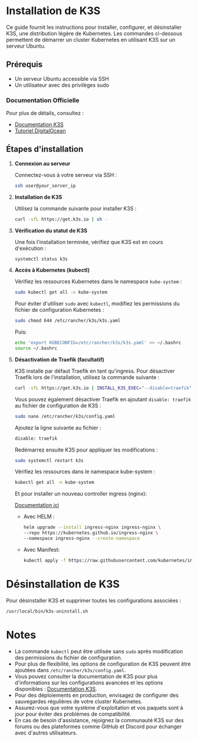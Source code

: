 # Installation de K3S

Ce guide fournit les instructions pour installer, configurer, et désinstaller K3S, une distribution légère de Kubernetes. Les commandes ci-dessous permettent de démarrer un cluster Kubernetes en utilisant K3S sur un serveur Ubuntu.

## Prérequis

- Un serveur Ubuntu accessible via SSH
- Un utilisateur avec des privilèges sudo

### Documentation Officielle

Pour plus de détails, consultez :
- [Documentation K3S](https://docs.k3s.io/installation)
- [Tutoriel DigitalOcean](https://www.digitalocean.com/community/tutorials/how-to-setup-k3s-kubernetes-cluster-on-ubuntu)

## Étapes d'installation

1. **Connexion au serveur**

   Connectez-vous à votre serveur via SSH :

   ```bash
   ssh user@your_server_ip
   ```

2. **Installation de K3S**
   
   Utilisez la commande suivante pour installer K3S :

   ```bash
   curl -sfL https://get.k3s.io | sh -
   ```	

3. **Vérification du statut de K3S**
   
   Une fois l'installation terminée, vérifiez que K3S est en cours d'exécution :

   ```bash
   systemctl status k3s
   ```

4. **Accès à Kubernetes (kubectl)**
   
   Vérifiez les ressources Kubernetes dans le namespace `kube-system` :

   ```bash
   sudo kubectl get all -n kube-system
   ```

   Pour éviter d'utiliser `sudo` avec `kubectl`, modifiez les permissions du fichier de configuration Kubernetes :

   ```bash
   sudo chmod 644 /etc/rancher/k3s/k3s.yaml
   ```

   Puis:

   ```bash
   echo 'export KUBECONFIG=/etc/rancher/k3s/k3s.yaml' >> ~/.bashrc
   source ~/.bashrc
   ```

5. **Désactivation de Traefik (facultatif)**

   K3S installe par défaut Traefik en tant qu'ingress. Pour désactiver Traefik lors de l'installation, utilisez la commande suivante :

   ```bash
   curl -sfL https://get.k3s.io | INSTALL_K3S_EXEC="--disable=traefik" sh -
   ```

   Vous pouvez également désactiver Traefik en ajoutant `disable: traefik` au fichier de configuration de K3S :

   ```bash
   sudo nano /etc/rancher/k3s/config.yaml
   ```

   Ajoutez la ligne suivante au fichier :

   ```bash
   disable: traefik
   ```

   Redémarrez ensuite K3S pour appliquer les modifications :

   ```bash
   sudo systemctl restart k3s
   ```

   Vérifiez les ressources dans le namespace kube-system :

   ```bash
   kubectl get all -n kube-system
   ```

   Et pour installer un nouveau controller ingress (nginx):

   [Documentation ici](https://kubernetes.github.io/ingress-nginx/deploy/?ref=blog.thenets.org#bare-metal)

   - Avec HELM :
      ```bash
      helm upgrade --install ingress-nginx ingress-nginx \
      --repo https://kubernetes.github.io/ingress-nginx \
      --namespace ingress-nginx --create-namespace
      ```

   - Avec Manifest:
      ```bash
      kubectl apply -f https://raw.githubusercontent.com/kubernetes/ingress-nginx/controller-v1.12.0-beta.0/deploy/static/provider/cloud/deploy.yaml
      ```

# Désinstallation de K3S

Pour désinstaller K3S et supprimer toutes les configurations associées :

```bash
/usr/local/bin/k3s-uninstall.sh
```

# Notes
 - La commande `kubectl` peut être utilisée sans `sudo` après modification des permissions du fichier de configuration.
 - Pour plus de flexibilité, les options de configuration de K3S peuvent être ajoutées dans `/etc/rancher/k3s/config.yaml`.
 - Vous pouvez consulter la documentation de K3S pour plus d'informations sur les configurations avancées et les options disponibles : [Documentation K3S](https://docs.k3s.io/).
 - Pour des déploiements en production, envisagez de configurer des sauvegardes régulières de votre cluster Kubernetes.
 - Assurez-vous que votre système d'exploitation et vos paquets sont à jour pour éviter des problèmes de compatibilité.
 - En cas de besoin d'assistance, rejoignez la communauté K3S sur des forums ou des plateformes comme GitHub et Discord pour échanger avec d'autres utilisateurs.

